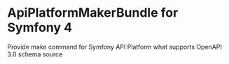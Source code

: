 # ApiPlatformMakerBundle for Symfony 4
Provide make command for Symfony API Platform what supports OpenAPI 3.0 schema source
